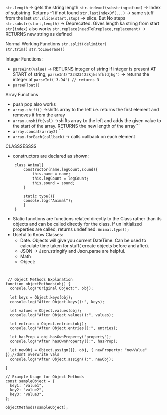 ```str.length``` -> gets the string length
```str.indexof(substringtofind)``` -> Index of substring. Returns -1 if not found
```str.lastIndexOf(...)``` -> same stuff from the last
```str.slice(start,stop)``` -> slice. But No steps
```str.substr(start,length)``` -> Deprecated. Gives length ka string from start
```str[index]``` also works
```str.replace(needToRreplace,replacement)``` -> RETURNS new string as defined

Normal Working Functions
```str.split(delimiter)```   
```str.trim()```
```str.toLowerase()```


Integer Functions:
- ```parseInt(value)``` -> RETURNS integer of string if integer is present AT START of string;
	```parseInt("23423423kjkshfkldjhg")``` -> returns the integer at 
	```parseInt('3.94') // returns 3```
-  ```parseFloat()```


Array Functions
- push pop also works
- ```array.shift()``` ->shifts array to the left i.e. returns the first element and removes it from the array
- ```array.unshift(val)``` ->shifts array to the left and adds the given value to the start of the array. RETURNS the new length of the array``` 
- ```array.concat(array2)``` ```
- ```array.forEach(callback)``` -> calls callback on each element


CLASSSESSSS
- constructors are declared as shown:
```
	class Animal{
		constructor(name,legCount,sound){
			this.name = name;
			this.legCount = legCount;
			this.sound = sound;
		}
		
		static type(){
		console.log("Animal");
		}
	}
```
- Static functions are functions related directly to the Class rather than its objects and can be called directly for the class. If un initialized properties are called, returns undefined.
	``` Animal.type(); ```
- Useful to Know Classes:
	- Date. Objects will give you current DateTime. Can be used to calculate time taken for stuff( create objects before and after).
	- JSON -> Json.stringify and Json.parse are helpful.
	- Math
	- Object:
```

 
 // Object Methods Explanation
function objectMethods(obj) {
  console.log("Original Object:", obj);

  let keys = Object.keys(obj);
  console.log("After Object.keys():", keys);

  let values = Object.values(obj);
  console.log("After Object.values():", values);

  let entries = Object.entries(obj);
  console.log("After Object.entries():", entries);

  let hasProp = obj.hasOwnProperty("property");
  console.log("After hasOwnProperty():", hasProp);

  let newObj = Object.assign({}, obj, { newProperty: "newValue" });//dsnt overwrite vals
  console.log("After Object.assign():", newObj);

}

// Example Usage for Object Methods
const sampleObject = {
  key1: "value1",
  key2: "value2",
  key3: "value3",
};

objectMethods(sampleObject);
```
